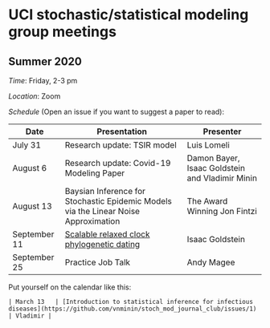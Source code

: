 # UCI stochastic/statistical modeling group meetings

## Summer 2020

*Time*: Friday, 2-3 pm

*Location*: Zoom

*Schedule* (Open an issue if you want to suggest a paper to read):

| Date   | Presentation   | Presenter    |
|--------|----------------|--------------|
| July 31  | Research update: TSIR model  |   Luis Lomeli  |
| August 6 | Research update: Covid-19 Modeling Paper | Damon Bayer, Isaac Goldstein and Vladimir Minin|
|August 13 | Baysian Inference for Stochastic Epidemic Models via the Linear Noise Approximation| The Award Winning Jon Fintzi|
|September 11|  [Scalable relaxed clock phylogenetic dating](https://academic.oup.com/ve/article/3/2/vex025/4100592) | Isaac Goldstein|
|September 25| Practice Job Talk | Andy Magee|

Put yourself on the calendar like this:
```
| March 13   | [Introduction to statistical inference for infectious diseases](https://github.com/vnminin/stoch_mod_journal_club/issues/1) | Vladimir |
```
